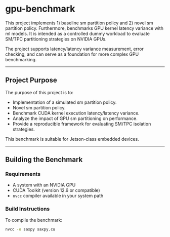 # gpu-benchmark

This project implements 1) baseline sm partition policy and 2) novel sm partition policy. Furthermore, benchmarks GPU kernel latency variance with ml models. It is intended as a controlled dummy workload to evaluate SM/TPC partitioning strategies on NVIDIA GPUs.

The project supports latency/latency variance measurement, error checking, and can serve as a foundation for more complex GPU benchmarking.

---

## Project Purpose

The purpose of this project is to:

- Implementation of a simulated sm partition policy.
- Novel sm partition policy.
- Benchmark CUDA kernel execution latency/latency variance.
- Analyze the impact of GPU sm partitioning on performance.
- Provide a reproducible framework for evaluating SM/TPC isolation strategies.

This benchmark is suitable for Jetson-class embedded devices.

---

## Building the Benchmark

### Requirements

- A system with an NVIDIA GPU
- CUDA Toolkit (version 12.6 or compatible)
- `nvcc` compiler available in your system path

### Build Instructions

To compile the benchmark:

```bash
nvcc -o saxpy saxpy.cu

